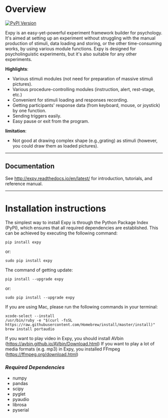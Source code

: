# Overview

[![PyPI Version][pypi-v-image]][pypi-v-link]

[pypi-v-image]: https://img.shields.io/pypi/v/expy.png
[pypi-v-link]: https://pypi.python.org/pypi/expy

Expy is an easy-yet-powerful experiment framework builder for psychology. It's aimed at setting up an experiment without struggling with the manual production of stimuli, data loading and storing, or the other time-consuming works, by using various module functions.
Expy is designed for psycholinguistic experiments, but it's also suitable for any other experiments.

**Highlights**:

- Various stimuli modules (not need for preparation of massive stimuli pictures).
- Various procedure-controlling modules (instruction, alert, rest-stage, etc.)
- Convenient for stimuli loading and responses recording.
- Getting participants' response data (from keyboard, mouse, or joystick) by one function.
- Sending triggers easily.
- Easy pause or exit from the program.

**limitation**:

- Not good at drawing complex shape (e.g.,grating) as stimuli (however, you could draw them as loaded pictures).

---
## Documentation
See http://expy.readthedocs.io/en/latest/ for introduction, tutorials, and reference manual.

---
# Installation instructions

The simplest way to install Expy is through the Python Package Index (PyPI), which ensures that all required dependencies are established. This can be achieved by executing the following command:

```
pip install expy
```
or:
```
sudo pip install expy
```

The command of getting update:
```
pip install --upgrade expy
```
or:
```
sudo pip install --upgrade expy
```

If you are using Mac, please run the following commands in your terminal:
```
xcode-select --install
/usr/bin/ruby -e "$(curl -fsSL https://raw.githubusercontent.com/Homebrew/install/master/install)"
brew install portaudio
```

If you want to play video in Expy, you should install AVbin (https://avbin.github.io/AVbin/Download.html)
If you want to play a lot of media formats (e.g. mp3) in Expy, you installed FFmpeg (https://ffmpeg.org/download.html)


### *Required Dependencies*

- numpy
- pandas
- scipy
- pyglet
- pyaudio
- librosa
- pyserial
